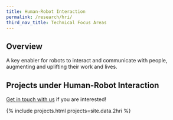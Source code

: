 ```yaml
---
title: Human-Robot Interaction
permalink: /research/hri/
third_nav_title: Technical Focus Areas
---
```

## Overview  
A key enabler for robots to interact and communicate with people, augmenting and uplifting their work and lives.

## Projects under Human-Robot Interaction

[Get in touch with us](/contact-us/) if you are interested!

{% include projects.html projects=site.data.2hri %}